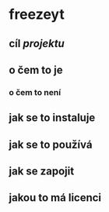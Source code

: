 # freezeyt

## cíl *projektu*

## o **čem** to je
 
### o čem to není

## jak se to instaluje

## jak se to používá

## jak se zapojit


## jakou to má licenci
